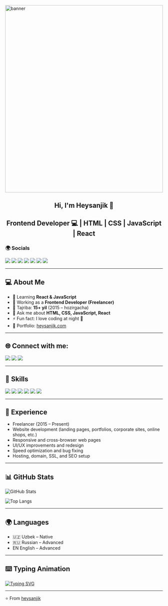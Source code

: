 <img width="100%" height="600px" alt="banner" src="https://github.com/user-attachments/assets/7f9e26fd-7150-4a83-8b01-b1a2b99f5460" />

<div align="center">
  
## Hi, I'm Heysanjik 👋  

## **Frontend Developer 💻 | HTML | CSS | JavaScript | React**


</div>

### 🌍 Socials

<p>
  <a href="https://github.com/heysanjik"><img src="https://img.shields.io/badge/GitHub-181717?style=for-the-badge&logo=github&logoColor=white"/></a>
  <a href="https://www.youtube.com/@Heysanjik_s"><img src="https://img.shields.io/badge/YouTube-FF0000?style=for-the-badge&logo=youtube&logoColor=white"/></a>
  <a href="https://app.daily.dev/@heysanjik"><img src="https://img.shields.io/badge/AppDaily-0A0A0A?style=for-the-badge&logo=dev.to&logoColor=white"/></a>
  <a href="https://www.instagram.com/_heysanjik/"><img src="https://img.shields.io/badge/Instagram-E4405F?style=for-the-badge&logo=instagram&logoColor=white"/></a>
  <a href="https://www.facebook.com/profile.php?id=61579265848645"><img src="https://img.shields.io/badge/Facebook-1877F2?style=for-the-badge&logo=facebook&logoColor=white"/></a>
  <a href="mailto:ramazonovs814@gmail.com"><img src="https://img.shields.io/badge/Gmail-D14836?style=for-the-badge&logo=gmail&logoColor=white"/></a>
  <a href="https://www.linkedin.com/in/heysanjik/"><img src="https://img.shields.io/badge/LinkedIn-0A66C2?style=for-the-badge&logo=linkedin&logoColor=white"/></a>
</p>


---



## 💻 About Me
- 🌱 Learning **React & JavaScript**
- 🔭 Working as a **Frontend Developer (Freelancer)**
- 💼 Tajriba: **15+ yil** (2015 – hozirgacha)
- 💬 Ask me about **HTML, CSS, JavaScript, React**
- ⚡️ Fun fact: I love coding at night 🌙
- 📂 Portfolio: [heysanjik.com](https://heysanjik.mobirisesite.com/)


---


## 🌐 Connect with me:
<a href="https://www.instagram.com/_heysanjik/"><img src="https://img.shields.io/badge/Instagram-E4405F?style=for-the-badge&logo=instagram&logoColor=white"/></a>
<a href="https://www.facebook.com/profile.php?id=61579265848645"><img src="https://img.shields.io/badge/Facebook-1877F2?style=for-the-badge&logo=facebook&logoColor=white"/></a>
<a href="mailto:ramazonovs814@gmail.com"><img src="https://img.shields.io/badge/Gmail-D14836?style=for-the-badge&logo=gmail&logoColor=white"/></a>



---

## 🚀 Skills
<p>
  <img src="https://img.shields.io/badge/html5-%23E34F26.svg?style=for-the-badge&logo=html5&logoColor=white"/>
  <img src="https://img.shields.io/badge/css3-%231572B6.svg?style=for-the-badge&logo=css3&logoColor=white"/>
  <img src="https://img.shields.io/badge/javascript-%23323330.svg?style=for-the-badge&logo=javascript&logoColor=%23F7DF1E"/>
  <img src="https://img.shields.io/badge/react-%2320232a.svg?style=for-the-badge&logo=react&logoColor=%2361DAFB"/>
  <img src="https://img.shields.io/badge/git-%23F05033.svg?style=for-the-badge&logo=git&logoColor=white"/>
  <img src="https://img.shields.io/badge/github-%23121011.svg?style=for-the-badge&logo=github&logoColor=white"/>
</p>

---

## 💼 Experience
- Freelancer (2015 – Present)
- Website development (landing pages, portfolios, corporate sites, online shops, etc.)
- Responsive and cross-browser web pages
- UI/UX improvements and redesign
- Speed optimization and bug fixing
- Hosting, domain, SSL, and SEO setup

---

## 📊 GitHub Stats
![GitHub Stats](https://github-readme-stats.vercel.app/api?username=Kamronbek0110&show_icons=true&theme=radical)  

![Top Langs](https://github-readme-stats.vercel.app/api/top-langs/?username=Kamronbek0110&layout=compact&theme=radical)

---

## 🌍 Languages
- 🇺🇿 Uzbek – Native  
- 🇷🇺 Russian – Advanced  
- EN English – Advanced   

---



## ⌨️ Typing Animation
[![Typing SVG](https://readme-typing-svg.herokuapp.com?size=24&color=ff79c6&lines=Frontend+Developer;JavaScript+%7C+React+Lover)](https://git.io/typing-svg)

---

⭐️ From [heysanjik](https://github.com/heysanjik)
